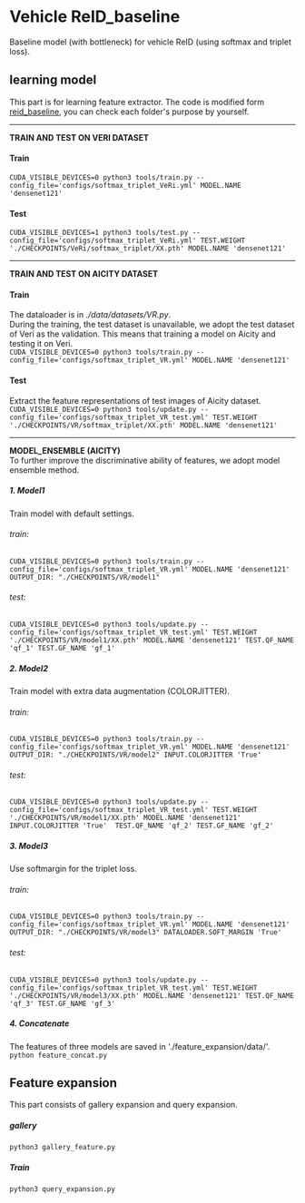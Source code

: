 # Vehicle ReID_baseline
Baseline model (with bottleneck) for vehicle ReID (using softmax and triplet loss).

## learning model
This part is for learning feature extractor. The code is modified form [reid_baseline](https://github.com/L1aoXingyu/reid_baseline), you can check each folder's purpose by yourself.

------------


**TRAIN AND TEST ON VERI DATASET**
#### Train
`CUDA_VISIBLE_DEVICES=0 python3 tools/train.py --config_file='configs/softmax_triplet_VeRi.yml' MODEL.NAME 'densenet121' `
#### Test
`CUDA_VISIBLE_DEVICES=1 python3 tools/test.py --config_file='configs/softmax_triplet_VeRi.yml' TEST.WEIGHT './CHECKPOINTS/VeRi/softmax_triplet/XX.pth' MODEL.NAME 'densenet121' `

------------


**TRAIN AND TEST ON AICITY DATASET**
#### Train
The dataloader is in *./data/datasets/VR.py*. <br/>
During the training, the test dataset is unavailable, we adopt the test dataset of Veri as the validation. This means that training a model on Aicity and testing it on Veri. <br/>
`CUDA_VISIBLE_DEVICES=0 python3 tools/train.py --config_file='configs/softmax_triplet_VR.yml' MODEL.NAME 'densenet121' `
#### Test
 Extract the feature representations of test images of Aicity dataset. <br/>
`CUDA_VISIBLE_DEVICES=0 python3 tools/update.py --config_file='configs/softmax_triplet_VR_test.yml' TEST.WEIGHT './CHECKPOINTS/VR/softmax_triplet/XX.pth' MODEL.NAME 'densenet121'`

------------


**MODEL_ENSEMBLE (AICITY)**<br/>
To further improve the discriminative ability of features, we adopt model ensemble method.
##### 1. Model1 
Train model with default settings. <br/>
###### *train:* <br/>
`CUDA_VISIBLE_DEVICES=0 python3 tools/train.py --config_file='configs/softmax_triplet_VR.yml' MODEL.NAME 'densenet121'  OUTPUT_DIR: "./CHECKPOINTS/VR/model1"`<br/>
###### *test:*<br/>
`CUDA_VISIBLE_DEVICES=0 python3 tools/update.py --config_file='configs/softmax_triplet_VR_test.yml' TEST.WEIGHT './CHECKPOINTS/VR/model1/XX.pth' MODEL.NAME 'densenet121' TEST.QF_NAME 'qf_1' TEST.GF_NAME 'gf_1'`<br/>
##### 2. Model2 
Train model with extra data augmentation (COLORJITTER).<br/>
###### *train:*<br/>
`CUDA_VISIBLE_DEVICES=0 python3 tools/train.py --config_file='configs/softmax_triplet_VR.yml' MODEL.NAME 'densenet121'  OUTPUT_DIR: "./CHECKPOINTS/VR/model2" INPUT.COLORJITTER 'True'`<br/>
###### *test:*<br/>
`CUDA_VISIBLE_DEVICES=0 python3 tools/update.py --config_file='configs/softmax_triplet_VR_test.yml' TEST.WEIGHT './CHECKPOINTS/VR/model1/XX.pth' MODEL.NAME 'densenet121' INPUT.COLORJITTER 'True'  TEST.QF_NAME 'qf_2' TEST.GF_NAME 'gf_2'`<br/>
##### 3. Model3
Use softmargin for the triplet loss.<br/>
###### *train:*<br/>
`CUDA_VISIBLE_DEVICES=0 python3 tools/train.py --config_file='configs/softmax_triplet_VR.yml' MODEL.NAME 'densenet121'  OUTPUT_DIR: "./CHECKPOINTS/VR/model3" DATALOADER.SOFT_MARGIN 'True'`<br/>
###### *test:*<br/>
`CUDA_VISIBLE_DEVICES=0 python3 tools/update.py --config_file='configs/softmax_triplet_VR_test.yml' TEST.WEIGHT './CHECKPOINTS/VR/model3/XX.pth' MODEL.NAME 'densenet121' TEST.QF_NAME 'qf_3' TEST.GF_NAME 'gf_3'`<br/>
##### 4. Concatenate
The features of three models are saved in './feature_expansion/data/'. <br/>
`python feature_concat.py`
## Feature expansion
This part consists of gallery expansion and query expansion.
##### gallery
`python3 gallery_feature.py `
##### Train
`python3 query_expansion.py `
